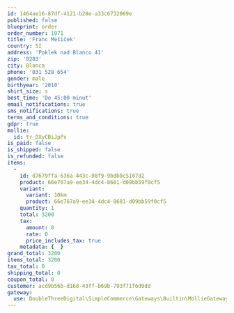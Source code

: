 ```yaml
---
id: 1464ae16-87df-4121-b28e-a33c6732069e
published: false
blueprint: order
order_number: 1071
title: 'Franc Mešiček'
country: SI
address: 'Poklek nad Blanco 41'
zip: '8283'
city: Blanca
phone: '031 528 654'
gender: male
birthyear: '2010'
shirt_size: s
best_time: 'Do 45:00 minut'
email_notifications: true
sms_notifications: true
terms_and_conditions: true
gdpr: true
mollie:
  id: tr_DXyCBiJpPx
is_paid: false
is_shipped: false
is_refunded: false
items:
  -
    id: d7679ffa-636a-443c-98f9-9bdb0c5107d2
    product: 66e767a9-ee34-4dc4-8681-d09bb59f0cf5
    variant:
      variant: 10km
      product: 66e767a9-ee34-4dc4-8681-d09bb59f0cf5
    quantity: 1
    total: 3200
    tax:
      amount: 0
      rate: 0
      price_includes_tax: true
    metadata: {  }
grand_total: 3200
items_total: 3200
tax_total: 0
shipping_total: 0
coupon_total: 0
customer: acd9b56b-d168-43ff-b69b-793f71f6d9dd
gateway:
  use: DoubleThreeDigital\SimpleCommerce\Gateways\Builtin\MollieGateway
---
```

